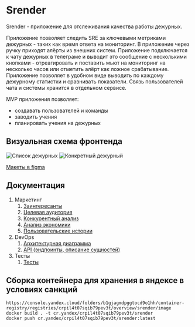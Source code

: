 # Srender

Srender - приложение для отслеживания качества работы дежурных.

Приложение позволяет следить SRE за ключевыми метриками дежурных - таких как время ответа на мониторинг.
В приложение через ручку приходят алёрты из внешних систем. Приложение подключается к чату дежурных в телеграме
и выводит это сообщение с несколькими кнопками - отреагировать и поставить мьют на мониторинг на несколько часов
или отметить алёрт как ложное срабатывание.
Приложение позволяет в удобном виде выводить по каждому дежурному статистки и сравнивать показатели.
Связь пользователей чата и системы хранится в отдельном сервисе.

MVP приложения позволяет:
- создавать пользователей и команды
- заводить учения
- планировать учения на дежурных

## Визуальная схема фронтенда

![Список дежурных](../docs/marketing/img/list.png)
![Конкретный дежурный](../docs/marketing/img/concrete_duty.png)

[Макеты в figma](https://www.figma.com/file/wWYy6hft7bmY5XcfcCz1Ks/Untitled?type=design&node-id=103-68&mode=design)

## Документация

1. Маркетинг
    1. [Заинтересанты](../docs/marketing/stakeholders.md)
    2. [Целевая аудитория](../docs/marketing/target-audience.md)
    3. [Конкурентный анализ](../docs/marketing/concurrency.md)
    4. [Анализ экономики](../docs/marketing/economy.md)
    5. [Пользовательские истории](../docs/marketing/user-stories.md)
2. DevOps
    1. [Архитектурная диаграмма](../docs/architecture/infrastruture.md)
    3. [API (эндпоинты, описание сущностей)](../docs/architecture/api.md)
4. Тесты
    1. [Тесты](../docs/tests/tests.md)

## Сборка контейнера для хранения в яндексе в условиях санкций
```
https://console.yandex.cloud/folders/b1gjagmdpggtocd9o1hh/container-registry/registries/crpil4t07sqib79pev3t/overview/srender/image
docker build . -t cr.yandex/crpil4t07sqib79pev3t/srender
docker push cr.yandex/crpil4t07sqib79pev3t/srender:latest
```
